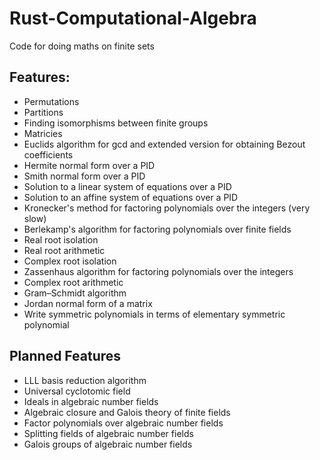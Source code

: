# Rust-Computational-Algebra
Code for doing maths on finite sets

## Features:
 - Permutations
 - Partitions
 - Finding isomorphisms between finite groups
 - Matricies
 - Euclids algorithm for gcd and extended version for obtaining Bezout coefficients
 - Hermite normal form over a PID
 - Smith normal form over a PID
 - Solution to a linear system of equations over a PID
 - Solution to an affine system of equations over a PID
 - Kronecker's method for factoring polynomials over the integers (very slow)
 - Berlekamp's algorithm for factoring polynomials over finite fields
 - Real root isolation
 - Real root arithmetic
 - Complex root isolation
 - Zassenhaus algorithm for factoring polynomials over the integers
 - Complex root arithmetic
 - Gram–Schmidt algorithm
 - Jordan normal form of a matrix
 - Write symmetric polynomials in terms of elementary symmetric polynomial

## Planned Features
 - LLL basis reduction algorithm
 - Universal cyclotomic field
 - Ideals in algebraic number fields
 - Algebraic closure and Galois theory of finite fields
 - Factor polynomials over algebraic number fields
 - Splitting fields of algebraic number fields
 - Galois groups of algebraic number fields
